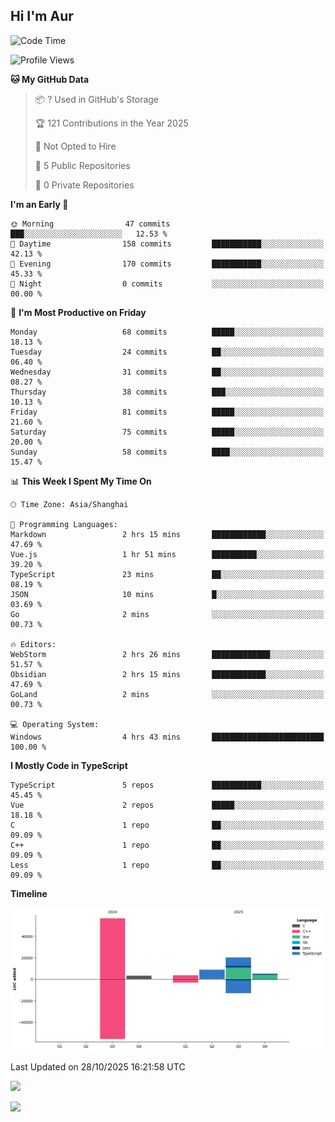 ## Hi I'm Aur

 <!--START_SECTION:waka-->
![Code Time](http://img.shields.io/badge/Code%20Time-73%20hrs%2019%20mins-blue)

![Profile Views](http://img.shields.io/badge/Profile%20Views-7-blue)

**🐱 My GitHub Data** 

> 📦 ? Used in GitHub's Storage 
 > 
> 🏆 121 Contributions in the Year 2025
 > 
> 🚫 Not Opted to Hire
 > 
> 📜 5 Public Repositories 
 > 
> 🔑 0 Private Repositories 
 > 
**I'm an Early 🐤** 

```text
🌞 Morning                47 commits          ███░░░░░░░░░░░░░░░░░░░░░░   12.53 % 
🌆 Daytime                158 commits         ███████████░░░░░░░░░░░░░░   42.13 % 
🌃 Evening                170 commits         ███████████░░░░░░░░░░░░░░   45.33 % 
🌙 Night                  0 commits           ░░░░░░░░░░░░░░░░░░░░░░░░░   00.00 % 
```
📅 **I'm Most Productive on Friday** 

```text
Monday                   68 commits          █████░░░░░░░░░░░░░░░░░░░░   18.13 % 
Tuesday                  24 commits          ██░░░░░░░░░░░░░░░░░░░░░░░   06.40 % 
Wednesday                31 commits          ██░░░░░░░░░░░░░░░░░░░░░░░   08.27 % 
Thursday                 38 commits          ███░░░░░░░░░░░░░░░░░░░░░░   10.13 % 
Friday                   81 commits          █████░░░░░░░░░░░░░░░░░░░░   21.60 % 
Saturday                 75 commits          █████░░░░░░░░░░░░░░░░░░░░   20.00 % 
Sunday                   58 commits          ████░░░░░░░░░░░░░░░░░░░░░   15.47 % 
```


📊 **This Week I Spent My Time On** 

```text
🕑︎ Time Zone: Asia/Shanghai

💬 Programming Languages: 
Markdown                 2 hrs 15 mins       ████████████░░░░░░░░░░░░░   47.69 % 
Vue.js                   1 hr 51 mins        ██████████░░░░░░░░░░░░░░░   39.20 % 
TypeScript               23 mins             ██░░░░░░░░░░░░░░░░░░░░░░░   08.19 % 
JSON                     10 mins             █░░░░░░░░░░░░░░░░░░░░░░░░   03.69 % 
Go                       2 mins              ░░░░░░░░░░░░░░░░░░░░░░░░░   00.73 % 

🔥 Editors: 
WebStorm                 2 hrs 26 mins       █████████████░░░░░░░░░░░░   51.57 % 
Obsidian                 2 hrs 15 mins       ████████████░░░░░░░░░░░░░   47.69 % 
GoLand                   2 mins              ░░░░░░░░░░░░░░░░░░░░░░░░░   00.73 % 

💻 Operating System: 
Windows                  4 hrs 43 mins       █████████████████████████   100.00 % 
```

**I Mostly Code in TypeScript** 

```text
TypeScript               5 repos             ███████████░░░░░░░░░░░░░░   45.45 % 
Vue                      2 repos             █████░░░░░░░░░░░░░░░░░░░░   18.18 % 
C                        1 repo              ██░░░░░░░░░░░░░░░░░░░░░░░   09.09 % 
C++                      1 repo              ██░░░░░░░░░░░░░░░░░░░░░░░   09.09 % 
Less                     1 repo              ██░░░░░░░░░░░░░░░░░░░░░░░   09.09 % 
```



**Timeline**

![Lines of Code chart](https://raw.githubusercontent.com/ImAurs/ImAurs/main/assets/bar_graph.png)


 Last Updated on 28/10/2025 16:21:58 UTC
<!--END_SECTION:waka-->

![](https://github-readme-stats.vercel.app/api?username=ImAurs&show_icons=true&include_all_commits=true&include_orgs=true&count_private=true)

![](https://github-readme-stats.vercel.app/api/top-langs/?username=ImAurs&layout=compact)
